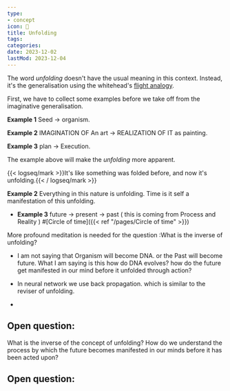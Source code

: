 ```yaml
---
type:
- concept
icon: 🌋
title: Unfolding
tags:
categories:
date: 2023-12-02
lastMod: 2023-12-04
---
```

The word *unfolding* doesn't have the usual meaning in this context. Instead, it's the generalisation using the whitehead's [flight analogy](https://www.goodreads.com/quotes/3224137-the-true-method-of-discovery-is-like-the-flight-of).

First, we have to collect some examples before we take off from the imaginative generalisation.

**Example 1** Seed $\to$ organism.

**Example 2** IMAGINATION OF An art $\to$  REALIZATION OF IT as painting.

**Example 3** plan $\to$ Execution.

The example above will make the *unfolding* more apparent.

{{< logseq/mark >}}It's like something was folded before, and now it's unfolding.{{< / logseq/mark >}}

**Example 2** Everything in  this nature is unfolding. Time is it self a manifestation of this unfolding.

  + **Example 3** future $\to$ present $\to$ past   ( this is coming from Process and Reality ) #[Circle of time]({{< ref "/pages/Circle of time" >}})



More profound meditation is needed for the question :What is the inverse of unfolding?
  + I am not saying that Organism will become DNA. or the Past will become future. What I am saying is this how do DNA evolves? how do the future get manifested in our mind before it unfolded through action?

  + In neural network we use back propagation.  which is similar to the reviser of unfolding.

  + 

## Open question:

What is the inverse of the concept of unfolding? How do we understand the process by which the future becomes manifested in our minds before it has been acted upon?

## Open question: